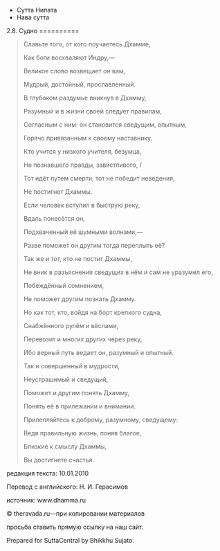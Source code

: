 









* Сутта Нипата
* Нава сутта


2\.8\. Судно
\=\=\=\=\=\=\=\=\=\=




> Cлавьте того, от кого поучаетесь Дхамме,  
> 
> Как боги восхваляют Индру,—  
> 
> Великое слово возвещает он вам,  
> 
> Мудрый, достойный, прославленный\.
> 
> 
> В глубоком раздумье вникнув в Дхамму,  
> 
> Разумный и в жизни своей следует правилам,  
> 
> Согласным с ним: он становится сведущим, опытным,  
> 
> Горячо привязанным к своему наставнику\.
> 
> 
> Кто учится у низкого учителя, безумца,  
> 
> Не познавшего правды, завистливого, /  
> 
> Тот идёт путем смерти, тот не победит неведения,  
> 
> Не постигнет Дхаммы\.
> 
> 
> Если человек вступил в быструю реку,  
> 
> Вдаль понесётся он,  
> 
> Подхваченный её шумными волнами,—  
> 
> Разве поможет он другим тогда переплыть её?
> 
> 
> Так же и тот, кто не постиг Дхаммы,  
> 
> Не вник в разъяснения сведущих в нём и сам не уразумел его,  
> 
> Побеждённый сомнением,  
> 
> Не поможет другим познать Дхамму\.
> 
> 
> Но как тот, кто, войдя на борт крепкого судна,  
> 
> Снабжённого рулём и вёслами,  
> 
> Перевозит и многих других через реку,  
> 
> Ибо верный путь ведает он, разумный и опытный\.
> 
> 
> Так и совершенный в мудрости,  
> 
> Неустрашимый и сведущий,  
> 
> Поможет и другим понять Дхамму,  
> 
> Понять её в прилежании и внимании\.
> 
> 
> Прилепляйтесь к доброму, разумному, сведущему:  
> 
> Ведя правильную жизнь, поняв благое,  
> 
> Близкие к смыслу Дхаммы,  
> 
> Вы достигнете счастья\.



редакция текста: 10\.01\.2010


Перевод с английского: Н\. И\. Герасимов


источник: www\.dhamma\.ru


© theravada\.ru—при копировании материалов


просьба ставить прямую ссылку на наш сайт\.


Prepared for SuttaCentral by Bhikkhu Sujato\.






